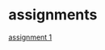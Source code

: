 # assignments
[assignment 1](https://github.com/bramgroenewoud/assignments/blob/master/Assignment_week_2.ipynb)
